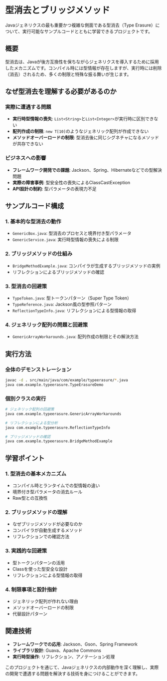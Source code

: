 # 型消去とブリッジメソッド

Javaジェネリクスの最も重要かつ複雑な側面である型消去（Type Erasure）について、実行可能なサンプルコードとともに学習できるプロジェクトです。

## 概要

型消去は、Javaが後方互換性を保ちながらジェネリクスを導入するために採用したメカニズムです。コンパイル時には型情報が存在しますが、実行時には削除（消去）されるため、多くの制限と特殊な振る舞いが生じます。

## なぜ型消去を理解する必要があるのか

### 実際に遭遇する問題

- **実行時型情報の喪失**: `List<String>`と`List<Integer>`が実行時に区別できない
- **配列作成の制限**: `new T[10]`のようなジェネリック配列が作成できない
- **メソッドオーバーロードの制限**: 型消去後に同じシグネチャになるメソッドが共存できない

### ビジネスへの影響

- **フレームワーク開発での課題**: Jackson、Spring、Hibernateなどでの型解決問題
- **実際の障害事例**: 型安全性の喪失によるClassCastException
- **API設計の制約**: 型パラメータの表現力不足

## サンプルコード構成

### 1. 基本的な型消去の動作
- `GenericBox.java`: 型消去のプロセスと境界付き型パラメータ
- `GenericService.java`: 実行時型情報の喪失による制限

### 2. ブリッジメソッドの仕組み
- `BridgeMethodExample.java`: コンパイラが生成するブリッジメソッドの実例
- リフレクションによるブリッジメソッドの確認

### 3. 型消去の回避策
- `TypeToken.java`: 型トークンパターン（Super Type Token）
- `TypeReference.java`: Jackson風の型参照パターン
- `ReflectionTypeInfo.java`: リフレクションによる型情報の取得

### 4. ジェネリック配列の問題と回避策
- `GenericArrayWorkarounds.java`: 配列作成の制限とその解決方法

## 実行方法

### 全体のデモンストレーション
```bash
javac -d . src/main/java/com/example/typeerasure/*.java
java com.example.typeerasure.TypeErasureDemo
```

### 個別クラスの実行
```bash
# ジェネリック配列の回避策
java com.example.typeerasure.GenericArrayWorkarounds

# リフレクションによる型分析
java com.example.typeerasure.ReflectionTypeInfo

# ブリッジメソッドの確認
java com.example.typeerasure.BridgeMethodExample
```

## 学習ポイント

### 1. 型消去の基本メカニズム
- コンパイル時とランタイムでの型情報の違い
- 境界付き型パラメータの消去ルール
- Raw型との互換性

### 2. ブリッジメソッドの理解
- なぜブリッジメソッドが必要なのか
- コンパイラが自動生成するメソッド
- リフレクションでの確認方法

### 3. 実践的な回避策
- 型トークンパターンの活用
- Class<T>を使った型安全な設計
- リフレクションによる型情報の取得

### 4. 制限事項と設計指針
- ジェネリック配列が作れない理由
- メソッドオーバーロードの制限
- 代替設計パターン

## 関連技術

- **フレームワークでの応用**: Jackson、Gson、Spring Framework
- **ライブラリ設計**: Guava、Apache Commons
- **実行時型操作**: リフレクション、アノテーション処理

このプロジェクトを通じて、Javaジェネリクスの内部動作を深く理解し、実際の開発で遭遇する問題を解決する技術を身につけることができます。